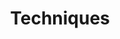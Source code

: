 ---
title: "Techniques"
sort: 2
short: tech
type: checkbox
filters:
- short: html
  title: <abbr title="Hypertext Markup Language">HTML</abbr>
- short: css
  title: <abbr title="Cascading Style Sheets (CSS)">CSS</abbr>
- short: smil
  title: <abbr title="Synchronized Multimedia Integration Language (SMIL)">SMIL</abbr>
- short: js
  title: Client-side Scripting
- short: server
  title: Server-side Scripting
- short: flash
  title: Flash
- short: pdf
  title: PDF
- short: sl
  title: Silverlight
- short: wai-aria
  title: <abbr title="Web Accessibility Initiative - Accessible Rich Internet Applications">WAI-ARIA</abbr>
---